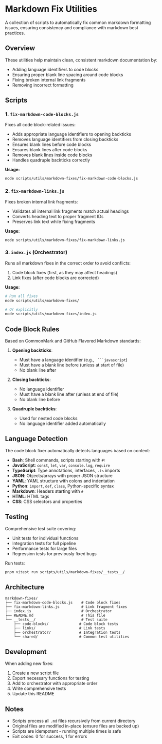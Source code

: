 # Markdown Fix Utilities

A collection of scripts to automatically fix common markdown formatting issues, ensuring consistency and compliance with markdown best practices.

## Overview

These utilities help maintain clean, consistent markdown documentation by:
- Adding language identifiers to code blocks
- Ensuring proper blank line spacing around code blocks
- Fixing broken internal link fragments
- Removing incorrect formatting

## Scripts

### 1. `fix-markdown-code-blocks.js`

Fixes all code block-related issues:
- Adds appropriate language identifiers to opening backticks
- Removes language identifiers from closing backticks
- Ensures blank lines before code blocks
- Ensures blank lines after code blocks
- Removes blank lines inside code blocks
- Handles quadruple backticks correctly

**Usage:**
```bash
node scripts/utils/markdown-fixes/fix-markdown-code-blocks.js
```

### 2. `fix-markdown-links.js`

Fixes broken internal link fragments:
- Validates all internal link fragments match actual headings
- Converts heading text to proper fragment IDs
- Preserves link text while fixing fragments

**Usage:**
```bash
node scripts/utils/markdown-fixes/fix-markdown-links.js
```

### 3. `index.js` (Orchestrator)

Runs all markdown fixes in the correct order to avoid conflicts:
1. Code block fixes (first, as they may affect headings)
2. Link fixes (after code blocks are corrected)

**Usage:**
```bash
# Run all fixes
node scripts/utils/markdown-fixes/

# Or explicitly
node scripts/utils/markdown-fixes/index.js
```

## Code Block Rules

Based on CommonMark and GitHub Flavored Markdown standards:

1. **Opening backticks**: 
   - Must have a language identifier (e.g., ` ```javascript`)
   - Must have a blank line before (unless at start of file)
   - No blank line after

2. **Closing backticks**:
   - No language identifier
   - Must have a blank line after (unless at end of file)
   - No blank line before

3. **Quadruple backticks**:
   - Used for nested code blocks
   - No language identifier added automatically

## Language Detection

The code block fixer automatically detects languages based on content:
- **Bash**: Shell commands, scripts starting with `#!`
- **JavaScript**: `const`, `let`, `var`, `console.log`, `require`
- **TypeScript**: Type annotations, interfaces, `.ts` imports
- **JSON**: Objects/arrays with proper JSON structure
- **YAML**: YAML structure with colons and indentation
- **Python**: `import`, `def`, `class`, Python-specific syntax
- **Markdown**: Headers starting with `#`
- **HTML**: HTML tags
- **CSS**: CSS selectors and properties

## Testing

Comprehensive test suite covering:
- Unit tests for individual functions
- Integration tests for full pipeline
- Performance tests for large files
- Regression tests for previously fixed bugs

Run tests:
```bash
pnpm vitest run scripts/utils/markdown-fixes/__tests__/
```

## Architecture

```
markdown-fixes/
├── fix-markdown-code-blocks.js    # Code block fixes
├── fix-markdown-links.js          # Link fragment fixes
├── index.js                       # Orchestrator
├── README.md                      # This file
└── __tests__/                     # Test suite
    ├── code-blocks/              # Code block tests
    ├── links/                    # Link tests
    ├── orchestrator/             # Integration tests
    └── shared/                   # Common test utilities
```

## Development

When adding new fixes:
1. Create a new script file
2. Export necessary functions for testing
3. Add to orchestrator with appropriate order
4. Write comprehensive tests
5. Update this README

## Notes

- Scripts process all `.md` files recursively from current directory
- Original files are modified in-place (ensure files are backed up)
- Scripts are idempotent - running multiple times is safe
- Exit codes: 0 for success, 1 for errors